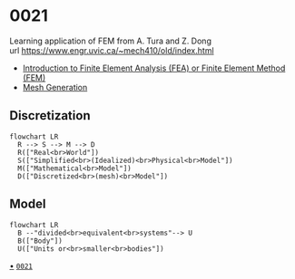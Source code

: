 # 0021
Learning application of FEM from A. Tura and Z. Dong \
url https://www.engr.uvic.ca/~mech410/old/index.html
+ [Introduction to Finite Element Analysis (FEA) or Finite Element Method (FEM)](https://www.engr.uvic.ca/~mech410/old/2_Lecture_Notes/6_2_FEA_Theory.pdf)
+ [Mesh Generation](https://www.engr.uvic.ca/~mech410/old/2_Lecture_Notes/FEA_Mesh_Generation.pdf)


## Discretization
```mermaid
flowchart LR
  R --> S --> M --> D
  R(["Real<br>World"])
  S(["Simplified<br>(Idealized)<br>Physical<br>Model"])
  M(["Mathematical<br>Model"])
  D(["Discretized<br>(mesh)<br>Model"])
```


## Model
```mermaid
flowchart LR
  B --"divided<br>equivalent<br>systems"--> U
  B(["Body"])
  U(["Units or<br>smaller<br>bodies"])
```



[&bull;](README.md)
[`0021`](../00/21.md)
